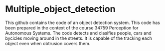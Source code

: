# Multiple_object_detection

This github contains the code of an object detection system. This code has been prepared in the context of the course 34759 Perception for Autonomous Systems. The code detects and clasifies people, cars and bycicles moving around in the streets. It is capable of the tracking each object even when obtrusion covers them.
